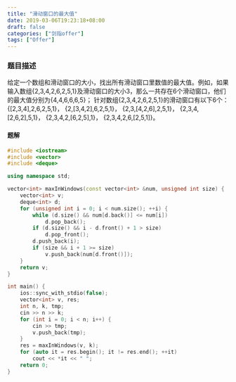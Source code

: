 ```yaml
---
title: "滑动窗口的最大值"
date: 2019-03-06T19:23:18+08:00
draft: false
categories: ["剑指offer"]
tags: ["Offer"]
---
```


### 题目描述

给定一个数组和滑动窗口的大小，找出所有滑动窗口里数值的最大值。例如，如果输入数组{2,3,4,2,6,2,5,1}及滑动窗口的大小3，那么一共存在6个滑动窗口，他们的最大值分别为{4,4,6,6,6,5}； 针对数组{2,3,4,2,6,2,5,1}的滑动窗口有以下6个： {[2,3,4],2,6,2,5,1}， {2,[3,4,2],6,2,5,1}， {2,3,[4,2,6],2,5,1}， {2,3,4,[2,6,2],5,1}， {2,3,4,2,[6,2,5],1}， {2,3,4,2,6,[2,5,1]}。

#### 题解

```c++
#include <iostream>
#include <vector>
#include <deque>

using namespace std;

vector<int> maxInWindows(const vector<int> &num, unsigned int size) {
    vector<int> v;
    deque<int> d;
    for (unsigned int i = 0; i < num.size(); ++i) {
        while (d.size() && num[d.back()] <= num[i])
            d.pop_back();
        if (d.size() && i - d.front() + 1 > size)
            d.pop_front();
        d.push_back(i);
        if (size && i + 1 >= size)
            v.push_back(num[d.front()]);
    }
    return v;
}

int main() {
    ios::sync_with_stdio(false);
    vector<int> v, res;
    int n, k, tmp;
    cin >> n >> k;
    for (int i = 0; i < n; i++) {
        cin >> tmp;
        v.push_back(tmp);
    }
    res = maxInWindows(v, k);
    for (auto it = res.begin(); it != res.end(); ++it)
        cout << *it << " ";
    return 0;
}
```